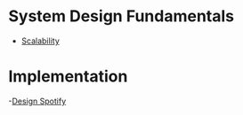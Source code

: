 # System Design Fundamentals
- [Scalability](https://newsletter.ashishps.com/p/scalability)

# Implementation
-[Design Spotify](https://medium.com/gitconnected/system-design-interview-question-design-spotify-4a8a79697dda)